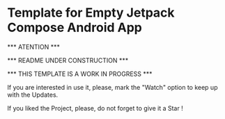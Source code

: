 # Template for Empty Jetpack Compose Android App

*** ATENTION ***

***  README UNDER CONSTRUCTION  ***

***  THIS TEMPLATE IS A WORK IN PROGRESS ***

If you are interested in use it, please, mark the "Watch" option to keep up with the Updates.

If you liked the Project, please, do not forget to give it a Star !
